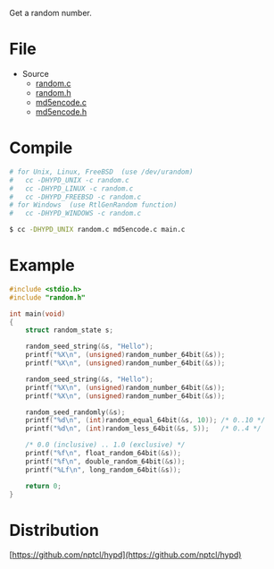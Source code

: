 Get a random number.


# File

- Source
  - [random.c](random.c)
  - [random.h](random.h)
  - [md5encode.c](md5encode.c)
  - [md5encode.h](md5encode.h)


# Compile

```sh
# for Unix, Linux, FreeBSD  (use /dev/urandom)
#   cc -DHYPD_UNIX -c random.c
#   cc -DHYPD_LINUX -c random.c
#   cc -DHYPD_FREEBSD -c random.c
# for Windows  (use RtlGenRandom function)
#   cc -DHYPD_WINDOWS -c random.c

$ cc -DHYPD_UNIX random.c md5encode.c main.c
```


# Example

```c
#include <stdio.h>
#include "random.h"

int main(void)
{
    struct random_state s;

    random_seed_string(&s, "Hello");
    printf("%X\n", (unsigned)random_number_64bit(&s));
    printf("%X\n", (unsigned)random_number_64bit(&s));

    random_seed_string(&s, "Hello");
    printf("%X\n", (unsigned)random_number_64bit(&s));
    printf("%X\n", (unsigned)random_number_64bit(&s));

    random_seed_randomly(&s);
    printf("%d\n", (int)random_equal_64bit(&s, 10)); /* 0..10 */
    printf("%d\n", (int)random_less_64bit(&s, 5));   /* 0..4 */

    /* 0.0 (inclusive) .. 1.0 (exclusive) */
    printf("%f\n", float_random_64bit(&s));
    printf("%f\n", double_random_64bit(&s));
    printf("%Lf\n", long_random_64bit(&s));

    return 0;
}
```


# Distribution

[https://github.com/nptcl/hypd](https://github.com/nptcl/hypd)

